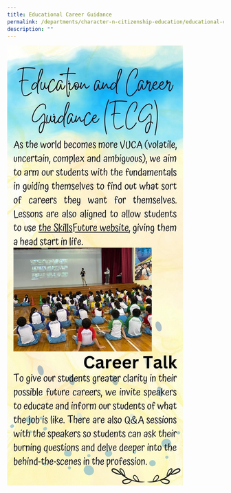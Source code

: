 ```yaml
---
title: Educational Career Guidance
permalink: /departments/character-n-citizenship-education/educational-career-guidance/
description: ""
---
```

![](/images/ecg%20%20%20.jpg)